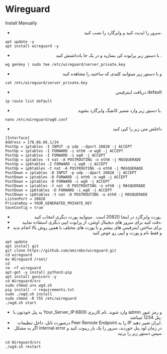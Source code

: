 # Wireguard
Install Manually


<div align="right">


 - سرور را اپدیت کنید و وایرگارد را نصب کنید.
<div align="left">
 
```
apt update -y
apt install wireguard -y
```
<div align="right">
 
 - با دستور زیر پرایوت کی بسازید و در یک جا یادداشتش کنید .
 
 
<div align="left">
 
```
wg genkey | sudo tee /etc/wireguard/server_private.key
```
<div align="right">
 
 - و با دستور زیر میتوانید کلیدی که ساختید را مشاهده کنید
<div align="left">
 
```
cat /etc/wireguard/server_private.key
```
<div align="right">


- دریافت اینترفیس default
<div align="left">
 
```
ip route list default
```
<div align="right">


- با دستور زیر وارد مسیر کانفیگ وایرگارد بشوید.
<div align="left">
 
```
nano /etc/wireguard/wg0.conf
```
<div align="right">

- داخلش متن زیر را کپی کنید
<div align="left">
  
```
[Interface]
Address = 176.66.66.1/24
PostUp = iptables -I INPUT -p udp --dport 20820 -j ACCEPT
PostUp = iptables -I FORWARD -i eth0 -o wg0 -j ACCEPT
PostUp = iptables -I FORWARD -i wg0 -j ACCEPT
PostUp = iptables -t nat -A POSTROUTING -o eth0 -j MASQUERADE
PostUp = ip6tables -I FORWARD -i wg0 -j ACCEPT
PostUp = ip6tables -t nat -A POSTROUTING -o eth0 -j MASQUERADE
PostDown = iptables -D INPUT -p udp --dport 20820 -j ACCEPT
PostDown = iptables -D FORWARD -i eth0 -o wg0 -j ACCEPT
PostDown = iptables -D FORWARD -i wg0 -j ACCEPT
PostDown = iptables -t nat -D POSTROUTING -o eth0 -j MASQUERADE
PostDown = ip6tables -D FORWARD -i wg0 -j ACCEPT
PostDown = ip6tables -t nat -D POSTROUTING -o eth0 -j MASQUERADE
ListenPort = 20820
PrivateKey = YOUR_GENERATED_PRIVATE_KEY
SaveConfig = true
```
<div align="right">

- پورت وایرگارد در اینجا 20820 است . میتوانید پورت دیگری انتخاب کنید.
- دقت کنید برای سرور های دیجیتال اوشن،  از پرایوت ایپی دیگری استفاده نمایید.
- برای ساختن اینترفیس های بیشتر و با پورت های مختلف با همین روش بالا انجام بدید و فقط نام و پورت و ایپی رو عوض کنید
<div align="left">
 
```
apt update
apt install git
git clone https://github.com/amirmbn/wireguard.git
cd wireguard
mv Wireguard /root/
cd
rm -rf wireguard
apt-get -y install python3-pip
apt install gunicorn -y
cd Wireguard/src
sudo chmod u+x wgd.sh
pip install -r requirements.txt
sudo ./wgd.sh install
sudo chmod -R 755 /etc/wireguard
./wgd.sh start
```
<div align="right">

- به پنل خودتون با Your_Server_IP:6800 وارد شوید. نام کاربری admin و رمز عبور پنل 1234 میباشد.
- درصورت تانل، داخل تنظیمات Peer Remote Endpoint را به IP ایران تغییر دهید.
- اگر به مشکل internal error در زمان لود پنل خوردید، سرور را یک بار ریبوت کنید و سپس دستور زیر را بزنید
<div align="left">
 
```
cd Wireguard/src
./wgd.sh restart
```
</div>
